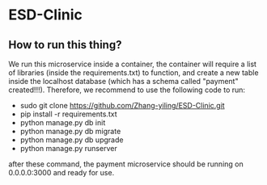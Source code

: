 # ESD-Clinic

## How to run this thing? 

We run this microservice inside a container, the container will require a list of libraries (inside the requirements.txt) to function, and create a new table inside the localhost database (which has a schema called "payment" created!!!). 
Therefore, we recommend to use the following code to run: 

- sudo git clone https://github.com/Zhang-yiling/ESD-Clinic.git
- pip install -r requirements.txt
- python manage.py db init
- python manage.py db migrate
- python manage.py db upgrade
- python manage.py runserver

after these command, the payment microservice should be running on 0.0.0.0:3000 and ready for use.
